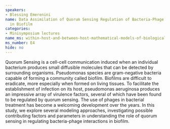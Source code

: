 ```yaml
---
speakers:
- Blessing Emerenini
name: Data Assimilation of Quorum Sensing Regulation of Bacteria-Phage Interaction
  in Biofilm
categories:
- Minisymposium lectures
name_ms: within-host-and-between-host-mathematical-models-of-biological-dynamics
ms_number: E4
hide: no
---
```

Quorum Sensing is a cell-cell communication induced when an individual bacterium produces small diffusible molecules that can be detected by surrounding organisms. Pseudomonas species are gram-negative bacteria capable of forming a community called biofilm. Biofilms are difficult to eradicate, more especially when formed on living tissues. To facilitate the establishment of infection on its host, pseudomonas aeruginosa produces an impressive array of virulence factors, several of which have been found to be regulated by quorum sensing. The use of phages in bacterial treatment has become a welcoming development over the years. In this study, we explore several modeling approaches, investigating possible contributing factors and parameters in understanding the role of quorum sensing in regulating bacteria-phage interactions in biofilm.
